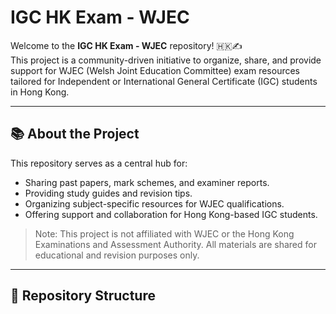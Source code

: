 # IGC HK Exam - WJEC

Welcome to the **IGC HK Exam - WJEC** repository! 🇭🇰✍️  
This project is a community-driven initiative to organize, share, and provide support for WJEC (Welsh Joint Education Committee) exam resources tailored for Independent or International General Certificate (IGC) students in Hong Kong.

---

## 📚 About the Project

This repository serves as a central hub for:
- Sharing past papers, mark schemes, and examiner reports.
- Providing study guides and revision tips.
- Organizing subject-specific resources for WJEC qualifications.
- Offering support and collaboration for Hong Kong-based IGC students.

> Note: This project is not affiliated with WJEC or the Hong Kong Examinations and Assessment Authority. All materials are shared for educational and revision purposes only.

---

## 📂 Repository Structure

